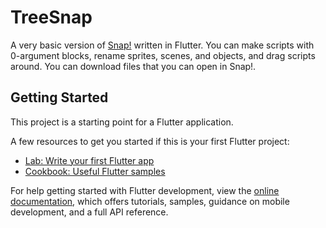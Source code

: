 # TreeSnap

A very basic version of [Snap!](https://snap.berkeley.edu/snap/snap.html)
written in Flutter.
You can make scripts with 0-argument blocks, rename sprites, scenes, and objects, and drag scripts around.
You can download files that you can open in Snap!.

## Getting Started

This project is a starting point for a Flutter application.

A few resources to get you started if this is your first Flutter project:

- [Lab: Write your first Flutter app](https://docs.flutter.dev/get-started/codelab)
- [Cookbook: Useful Flutter samples](https://docs.flutter.dev/cookbook)

For help getting started with Flutter development, view the
[online documentation](https://docs.flutter.dev/), which offers tutorials,
samples, guidance on mobile development, and a full API reference.
